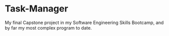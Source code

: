 # Task-Manager
My final Capstone project in my Software Engineering Skills Bootcamp, and by far my most complex program to date.
